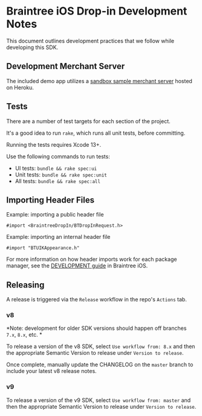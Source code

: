 # Braintree iOS Drop-in Development Notes

This document outlines development practices that we follow while developing this SDK.

## Development Merchant Server

The included demo app utilizes a [sandbox sample merchant server](https://braintree-sample-merchant.herokuapp.com) hosted on Heroku.

## Tests

There are a number of test targets for each section of the project.

It's a good idea to run `rake`, which runs all unit tests, before committing.

Running the tests requires Xcode 13+.

Use the following commands to run tests:
* UI tests: `bundle && rake spec:ui`
* Unit tests: `bundle && rake spec:unit`
* All tests: `bundle && rake spec:all`

## Importing Header Files

Example: importing a public header file
```objc
#import <BraintreeDropIn/BTDropInRequest.h>
```

Example: importing an internal header file
```objc
#import "BTUIKAppearance.h"
```

For more information on how header imports work for each package manager, see the [DEVELOPMENT guide](https://github.com/braintree/braintree_ios/blob/master/DEVELOPMENT.md#importing-header-files) in Braintree iOS.

## Releasing

A release is triggered via the `Release` workflow in the repo's `Actions` tab.

### v8

*Note: development for older SDK versions should happen off branches `7.x`, `8.x`, etc. *

To release a version of the v8 SDK, select `Use workflow from: 8.x` and then the appropriate Semantic Version to release under `Version to release`.

Once complete, manually update the CHANGELOG on the `master` branch to include your latest v8 release notes.

### v9

To release a version of the v9 SDK, select `Use workflow from: master` and then the appropriate Semantic Version to release under `Version to release`.

